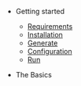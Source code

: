 - Getting started
  - [Requirements](requirements.md)
  - [Installation](installation.md)
  - [Generate](generate.md)
  - [Configuration](configuration.md)
  - [Run](run.md)

- The Basics
